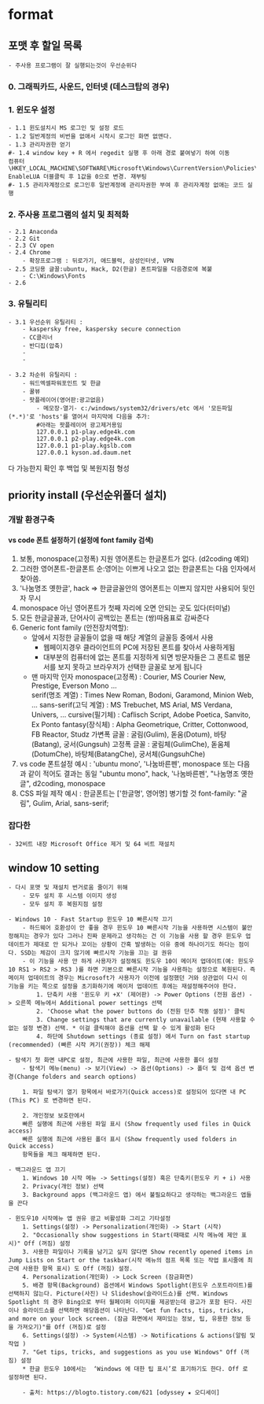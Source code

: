 # format


## 포맷 후 할일 목록
    - 주사용 프로그램이 잘 실행되는것이 우선순위다


### 0. 그래픽카드, 사운드, 인터넷 (데스크탑의 경우)
### 1. 윈도우 설정
    - 1.1 윈도설치시 MS 로그인 및 설정 로드
    - 1.2 일반계정의 비번을 없애서 시작시 로그인 화면 없앤다.
    - 1.3 관리자권한 얻기 
    #- 1.4 window key + R 에서 regedit 실행 후 아래 경로 붙여넣기 하여 이동
    컴퓨터\HKEY_LOCAL_MACHINE\SOFTWARE\Microsoft\Windows\CurrentVersion\Policies\System
    EnableLUA 더블클릭 후 1값을 0으로 변경. 재부팅
    #- 1.5 관리자계정으로 로그인후 일반계정에 관리자권한 부여 후 관리자계정 없애는 코드 실행

### 2. 주사용 프로그램의 설치 및 최적화
    - 2.1 Anaconda
    - 2.2 Git   
    - 2.3 CV open
    - 2.4 Chrome
        - 확장프로그램 : 뒤로가기, 애드블럭, 삼성인터넷, VPN
    - 2.5 코딩용 글꼴:ubuntu, Hack, D2(한글) 폰트파일을 다음경로에 복붙
        - C:\Windows\Fonts
    - 2.6


### 3. 유틸리티
    - 3.1 우선순위 유틸리티 : 
        - kaspersky free, kaspersky secure connection
        - CC클리너
        - 반디집(압축)
        - 
        - 

    - 3.2 차순위 유틸리티 :
        - 워드엑셀파워포인트 및 한글
        - 꿀뷰
        - 팟플레이어(영어판:광고없음)
            - 메모장-열기- c:/windows/system32/drivers/etc 에서 '모든파일(*.*)'로 'hosts'를 열어서 마지막에 다음을 추가:
            #아래는 팟플레이어 광고제거용임
            127.0.0.1 p1-play.edge4k.com
            127.0.0.1 p2-play.edge4k.com
            127.0.0.1 p1-play.kgslb.com
            127.0.0.1 kyson.ad.daum.net

 다 가능한지 확인 후 백업 및 복원지점 형성         

## priority install (우선순위폴더 설치)
### 개발 환경구축
#### vs code 폰트 설정하기 (설정에 font family 검색)
1. 보통, monospace(고정폭) 지원 영어폰트는 한글폰트가 없다. (d2coding 예외)
2. 그러한 영어폰트-한글폰트 순:영어는 이쁘게 나오고 없는 한글폰트는 다음 인자에서 찾아씀. 
3. '나눔명조 옛한글', hack => 한글글꼴안의 영어폰트는 이쁘지 않지만 사용되어 뒷인자 무시
4. monospace 아닌 영어폰트가 첫째 자리에 오면 안되는 곳도 있다(터미널)
5. 모든 한글글꼴과, 단어사이 공백있는 폰트는 (쌍)따옴표로 감싸준다
6. Generic font family (안전장치역할):
    - 앞에서 지정한 글꼴들이 없을 때 해당 계열의 글꼴등 중에서 사용
        - 웹페이지경우 클라이언트의 PC에 저장된 폰트를 찾아서 사용하게됨
        - 대부분의 컴퓨터에 없는 폰트를 지정하게 되면 방문자들은 그 폰트로 웹문서를 보지 못하고 브라우저가 선택한 글꼴로 보게 됩니다
    - 맨 마지막 인자
        monospace(고정폭) : Courier, MS Courier New, Prestige, Everson Mono …    
        serif(명조 계열) : Times New Roman, Bodoni, Garamond, Minion Web, …
        sans-serif(고딕 계열) : MS Trebuchet, MS Arial, MS Verdana, Univers, …
        cursive(필기체) : Caflisch Script, Adobe Poetica, Sanvito, Ex Ponto
        fantasy(장식체) : Alpha Geometrique, Critter, Cottonwood, FB Reactor, Studz
        가변폭 글꼴 : 굴림(Gulim), 돋움(Dotum), 바탕(Batang), 궁서(Gungsuh)
        고정폭 글꼴 : 굴림체(GulimChe), 돋움체(DotumChe), 바탕체(BatangChe), 궁서체(GungsuhChe)
7. vs code 폰트설정 예시 :
    'ubuntu mono', '나눔바른펜', monospace
    또는 다음과 같이 적어도 결과는 동일
    "ubuntu mono", hack, '나눔바른펜', "나눔명조 옛한글", d2coding, monospace
8. CSS 파일 제작 예시 : 한글폰트는 ['한글명', 영어명] 병기할 것
    font-family: "굴림", Gulim, Arial, sans-serif;

### 잡다한 
    - 32비트 내장 Microsoft Office 제거 및 64 비트 재설치

## window 10 setting
    - 다시 포맷 및 재설치 번거로움 줄이기 위해
        - 모두 설치 후 시스템 이미지 생성
        - 모두 설치 후 복원지점 설정
    
    - Windows 10 - Fast Startup 윈도우 10 빠른시작 끄기
        - 하드웨어 호환성이 안 좋을 경우 윈도우 10 빠른시작 기능을 사용하면 시스템이 불안정해지는 경우가 있다 그러나 진짜 문제라고 생각하는 건 이 기능을 사용 할 경우 윈도우 업데이트가 제대로 안 되거나 꼬이는 상황이 간혹 발생하는 이유 중에 하나이기도 하다는 점이다. SSD는 체감이 크지 않기에 빠르시작 기능을 끄는 걸 권유
        - 이 기능을 사용 안 하게 사용자가 설정해도 윈도우 10이 메이저 업데이트(예: 윈도우 10 RS1 > RS2 > RS3 )를 하면 기본으로 빠른시작 기능을 사용하는 설정으로 복원된다. 즉 메이저 업데이트의 경우는 Microsoft가 사용자가 이전에 설정했던 거와 상관없이 다시 이 기능을 키는 쪽으로 설정을 초기화하기에 메이저 업데이트 후에는 재설정해주어야 한다.
            1. 단축키 사용 '윈도우 키 +X' (제어판) -> Power Options (전원 옵션) -> 오른쪽 메뉴에서 Additional power settings 선택
            2. 'Choose what the power buttons do (전원 단추 작동 설정)' 클릭
            3. Change settings that are currently unavailable (현재 사용할 수 없는 설정 변경) 선택. * 이걸 클릭해야 옵션을 선택 할 수 있게 활성화 된다
            4. 하단에 Shutdown settings (종료 설정) 에서 Turn on fast startup (recommended) (빠른 시작 켜기(권장)) 체크 해제

    - 탐색기 첫 화면 내PC로 설정, 최근에 사용한 파일, 최근에 사용한 폴더 설정
        - 탐색기 메뉴(menu) -> 보기(View) -> 옵션(Options) -> 폴더 및 검색 옵션 변경(Change folders and search options)

        1. 파일 탐색기 열기 항목에서 바로가기(Quick access)로 설정되어 있다면 내 PC (This PC) 로 변경하면 된다.

        2. 개인정보 보호란에서
        빠른 실행에 최근에 사용된 파일 표시 (Show frequently used files in Quick access)
        빠른 실행에 최근에 사용된 폴더 표시 (Show frequently used folders in Quick access)
        항목들을 체크 해제하면 된다.

    - 백그라운드 앱 끄기
        1. Windows 10 시작 메뉴 -> Settings(설정) 혹은 단축키(윈도우 키 + i) 사용  
        2. Privacy(개인 정보) 선택
        3. Background apps (백그라운드 앱) 에서 불필요하다고 생각하는 백그라운드 앱들을 끈다

    - 윈도우10 시작메뉴 앱 권유 광고 비활성화 그리고 기타설정
        1. Settings(설정) -> Personalization(개인화) -> Start (시작)
        2. "Occasionally show suggestions in Start(때때로 시작 메뉴에 제안 표시)" Off (꺼짐) 설정
        3. 사용한 파일이나 기록을 남기고 싶지 않다면 Show recently opened items in Jump Lists on Start or the taskbar(시작 메뉴의 점프 목록 또는 작업 표시줄에 최근에 사용한 항목 표시) 도 Off (꺼짐) 설정.
        4. Personalization(개인화) -> Lock Screen (잠금화면)
        5. 배경 항목(Background) 옵션에서 Windows Spotlight(윈도우 스포트라이트)를 선택하지 않는다. Picture(사진) 나 Slideshow(슬라이드쇼)를 선택. Windows Spotlight 의 경우 Bing으로 부터 월페이퍼 이미지를 제공받는데 광고가 포함 된다. 사진이나 슬라이드쇼를 선택하면 해당옵션이 나타난다. "Get fun facts, tips, tricks, and more on your lock screen. (잠금 화면에서 재미있는 정보, 팁, 유용한 정보 등을 가져오기)"를 Off (꺼짐)로 설정
        6. Settings(설정) -> System(시스템) -> Notifications & actions(알림 및 작업 )
        7. "Get tips, tricks, and suggestions as you use Windows" Off (꺼짐) 설정
        * 한글 윈도우 10에서는  ‘Windows 에 대한 팁 표시’로 표기하기도 한다. Off 로 설정하면 된다.

        - 출처: https://blogto.tistory.com/621 [odyssey ★ 오디세이]